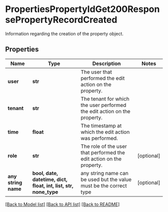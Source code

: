 # PropertiesPropertyIdGet200ResponsePropertyRecordCreated

Information regarding the creation of the property object.

## Properties
Name | Type | Description | Notes
------------ | ------------- | ------------- | -------------
**user** | **str** | The user that performed the edit action on the property. | 
**tenant** | **str** | The tenant for which the user performed the edit action on the property. | 
**time** | **float** | The timestamp at which the edit action was performed. | 
**role** | **str** | The role of the user that performed the edit action on the property. | [optional] 
**any string name** | **bool, date, datetime, dict, float, int, list, str, none_type** | any string name can be used but the value must be the correct type | [optional]

[[Back to Model list]](../README.md#documentation-for-models) [[Back to API list]](../README.md#documentation-for-api-endpoints) [[Back to README]](../README.md)


